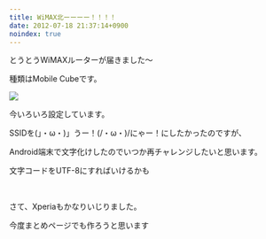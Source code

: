 ```yaml
---
title: WiMAX北ーーーー！！！！
date: 2012-07-18 21:37:14+0900
noindex: true
---
```

<p>とうとうWiMAXルーターが届きました～</p>
<p>種類はMobile Cubeです。</p>
<img src="https://lh3.googleusercontent.com/-TAfXQ6O3TcM/UAasV16BvjI/AAAAAAAAApE/vsBv8MWiaQc/s640/DSC06143.JPG" />
<p>今いろいろ設定しています。</p>
<p>SSIDを(」・ω・)」うー！(/・ω・)/にゃー！にしたかったのですが、</p>
<p>Android端末で文字化けしたのでいつか再チャレンジしたいと思います。</p>
<p>文字コードをUTF-8にすればいけるかも</p>
<p>&nbsp;</p>
<p>さて、Xperiaもかなりいじりました。</p>
<p>今度まとめページでも作ろうと思います</p>
